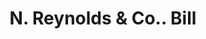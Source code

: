 ---
doi: 10.7916/D8GQ88ZH
date_other: '1890'
date_other_textual: 1890-1899
form: printed ephemera
genre:
- Invoices
name:
- N. Reynolds & Co.
object_in_context_url: https://biggert.cul.columbia.edu/items/view/ave_biggert_01665
subject_hierarchical_geographic:
- New York, New York, United States
subject_name:
- N. Reynolds & Co.
title: N. Reynolds & Co.. Bill
sort_title: N. Reynolds & Co.. Bill
call_number: ave_biggert_01665
coordinates:
- 40.71277777777778,-74.00583333333333
pid: ave_biggert_01665
identifiers: ave_biggert_01665
thumbnail: https://derivativo-2.library.columbia.edu/iiif/2/ldpd:490757/full/!256,256/0/native.jpg
permalink: "/items/ave_biggert_01665/"
layout: iiif-image-page
---